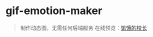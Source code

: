 # gif-emotion-maker

> 制作动态图，无需任何后端服务
> 在线预览：<a href="https://jakeychen1994.github.io/gif-emotion-maker/" target="_blank">饥饿的校长</a>
